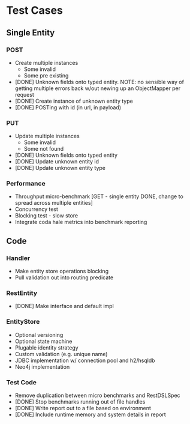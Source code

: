 # Test Cases

## Single Entity

### POST

  * Create multiple instances
    * Some invalid
    * Some pre existing
  * [DONE] Unknown fields onto typed entity. NOTE: no sensible way of getting multiple errors back w/out newing up an ObjectMapper per request
  * [DONE] Create instance of unknown entity type
  * [DONE] POSTing with id (in url, in payload)

### PUT

  * Update multiple instances
    * Some invalid
    * Some not found
  * [DONE] Unknown fields onto typed entity
  * [DONE] Update unknown entity id
  * [DONE] Update unknown entity type
    
### Performance

  * Throughput micro-benchmark [GET - single entity DONE, change to spread across multiple entities]
  * Concurrency test
  * Blocking test - slow store
  * Integrate coda hale metrics into benchmark reporting
    
## Code

### Handler

  * Make entity store operations blocking
  * Pull validation out into routing predicate
  
### RestEntity

  * [DONE] Make interface and default impl
  
### EntityStore

  * Optional versioning
  * Optional state machine
  * Plugable identity strategy
  * Custom validation (e.g. unique name)
  * JDBC implementation w/ connection pool and h2/hsqldb
  * Neo4j implementation
  
### Test Code

  * Remove duplication between micro benchmarks and RestDSLSpec
  * [DONE] Stop benchmarks running out of file handles
  * [DONE] Write report out to a file based on environment
  * [DONE] Include runtime memory and system details in report
